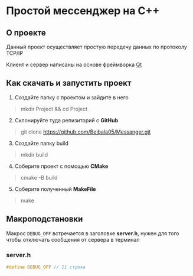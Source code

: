 # Простой мессенджер на C++

## О проекте
Данный проект осуществляет простую передечу данных по протоколу TCP/IP

Клиент и сервер написаны на основе фреймворка [Qt](https://www.qt.io/)


## Как скачать и запустить проект
1. Создайте папку с проектом и зайдите в него
> mkdir Project && cd Project

2. Склонируйте туда репизиторий с **GitHub**
> git clone https://github.com/Beibala05/Messanger.git

3. Создайте папку build
> mkdir build

4. Соберите проект с помощью **CMake**
> cmake -B build 

5. Соберите полученный **MakeFile**
> make

## Макроподстановки

Макрос ```DEBUG_OFF``` встречается в заголовке **server.h**, нужен для того чтобы отключать сообщения от сервера в терминал

### server.h
```C++
#define DEBUG_OFF // 11 строка
```